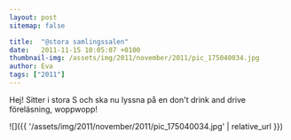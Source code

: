 ```yaml
---
layout: post
sitemap: false

title:  "@stora samlingssalen"
date:   2011-11-15 10:05:07 +0100
thumbnail-img: /assets/img/2011/november/2011/pic_175040034.jpg
author: Eva
tags: ["2011"]
---
```


Hej! Sitter i stora S och ska nu lyssna på en don't drink and drive föreläsning, woppwopp!

![]({{ '/assets/img/2011/november/2011/pic_175040034.jpg'  | relative_url }})

